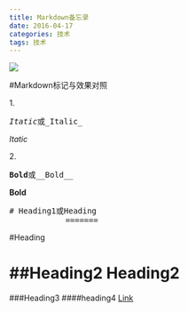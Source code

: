 ```yaml
---
title: Markdown备忘录
date: 2016-04-17
categories: 技术
tags: 技术
---
```

<img src="{{ site.url }}assets/images/markdown.jpg">

#Markdown标记与效果对照

1.<pre>*Itatic*或_Italic_</pre>
*Itatic*


2.<pre>**Bold**或__Bold__</pre>
**Bold**

<pre>
# Heading1或Heading 
            =======</pre> 
#Heading


##Heading2
Heading2
=
###Heading3
####heading4
[Link](http://a.com)

	